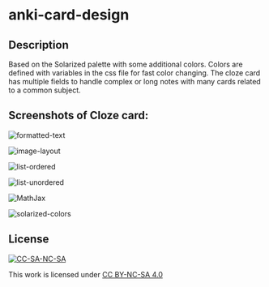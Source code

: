# anki-card-design

## Description

Based on the Solarized palette with some additional colors.
Colors are defined with variables in the css file for fast color changing.
The cloze card has multiple fields to handle complex or long notes with many cards related to a common subject.

## Screenshots of Cloze card:

![formatted-text](/cloze-card-main/Screenshots/formatted-text.png?raw=true "formatted-text")

![image-layout](/cloze-card-main/Screenshots/image-layout.png?raw=true "image-layout")

![list-ordered](/cloze-card-main/Screenshots/list-ordered.png?raw=true "list-ordered")

![list-unordered](/cloze-card-main/Screenshots/list-unordered.png?raw=true "list-unordered")

![MathJax](/cloze-card-main/Screenshots/MathJax.png?raw=true "MathJax")

![solarized-colors](/cloze-card-main/Screenshots/solarized-colors.png?raw=true "solarized-colors")


## License

[![CC-SA-NC-SA](https://mirrors.creativecommons.org/presskit/buttons/88x31/svg/by-nc-sa.svg)](https://creativecommons.org/licenses/by-nc-sa/4.0)

This work is licensed under [CC BY-NC-SA 4.0](https://creativecommons.org/licenses/by-nc-sa/4.0)
